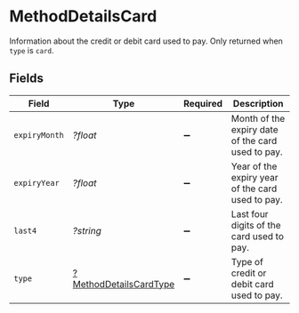# MethodDetailsCard

Information about the credit or debit card used to pay. Only returned when `type` is `card`.


## Fields

| Field                                                                  | Type                                                                   | Required                                                               | Description                                                            |
| ---------------------------------------------------------------------- | ---------------------------------------------------------------------- | ---------------------------------------------------------------------- | ---------------------------------------------------------------------- |
| `expiryMonth`                                                          | *?float*                                                               | :heavy_minus_sign:                                                     | Month of the expiry date of the card used to pay.                      |
| `expiryYear`                                                           | *?float*                                                               | :heavy_minus_sign:                                                     | Year of the expiry year of the card used to pay.                       |
| `last4`                                                                | *?string*                                                              | :heavy_minus_sign:                                                     | Last four digits of the card used to pay.                              |
| `type`                                                                 | [?MethodDetailsCardType](../../models/shared/MethodDetailsCardType.md) | :heavy_minus_sign:                                                     | Type of credit or debit card used to pay.                              |